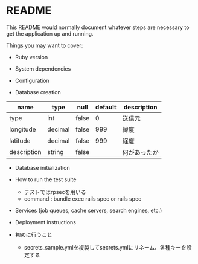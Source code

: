 # README

This README would normally document whatever steps are necessary to get the
application up and running.

Things you may want to cover:

* Ruby version

* System dependencies

* Configuration

* Database creation

|name         |type     |null   |default  |description  |
|-------------|---------|-------|---------|-------------|
|type         |int      |false  |0        |送信元        |
|longitude    |decimal  |false  |999      |緯度          |
|latitude     |decimal  |false  |999      |経度          |
|description  |string   |false  |         |何があったか   |

* Database initialization

* How to run the test suite
  - テストではrpsecを用いる
  - command : bundle exec rails spec or rails spec

* Services (job queues, cache servers, search engines, etc.)

* Deployment instructions

* 初めに行うこと
  - secrets_sample.ymlを複製してsecrets.ymlにリネーム、各種キーを設定する
